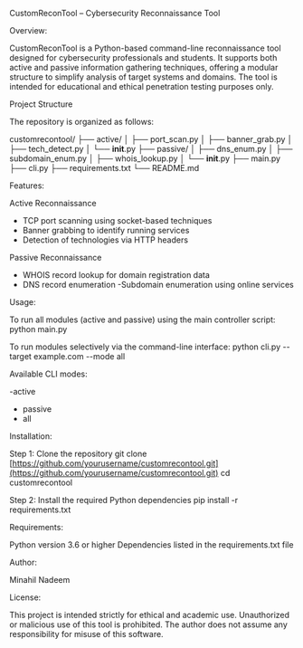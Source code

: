 CustomReconTool – Cybersecurity Reconnaissance Tool

Overview:

CustomReconTool is a Python-based command-line reconnaissance tool designed for cybersecurity professionals and students. It supports both active and passive information gathering techniques, offering a modular structure to simplify analysis of target systems and domains. The tool is intended for educational and ethical penetration testing purposes only.

Project Structure

The repository is organized as follows:

customrecontool/
├── active/
│   ├── port\_scan.py
│   ├── banner\_grab.py
│   ├── tech\_detect.py
│   └── **init**.py
├── passive/
│   ├── dns\_enum.py
│   ├── subdomain\_enum.py
│   ├── whois\_lookup.py
│   └── **init**.py
├── main.py
├── cli.py
├── requirements.txt
└── README.md

Features:

Active Reconnaissance

- TCP port scanning using socket-based techniques
- Banner grabbing to identify running services
- Detection of technologies via HTTP headers

Passive Reconnaissance

- WHOIS record lookup for domain registration data
- DNS record enumeration
-Subdomain enumeration using online services

Usage:

To run all modules (active and passive) using the main controller script:
python main.py

To run modules selectively via the command-line interface:
python cli.py --target example.com --mode all

Available CLI modes:

-active
- passive
- all

Installation:

Step 1: Clone the repository
git clone [https://github.com/yourusername/customrecontool.git](https://github.com/yourusername/customrecontool.git)
cd customrecontool

Step 2: Install the required Python dependencies
pip install -r requirements.txt

Requirements:

 Python version 3.6 or higher
 Dependencies listed in the requirements.txt file

Author:

Minahil Nadeem

License:

This project is intended strictly for ethical and academic use. Unauthorized or malicious use of this tool is prohibited. The author does not assume any responsibility for misuse of this software.










